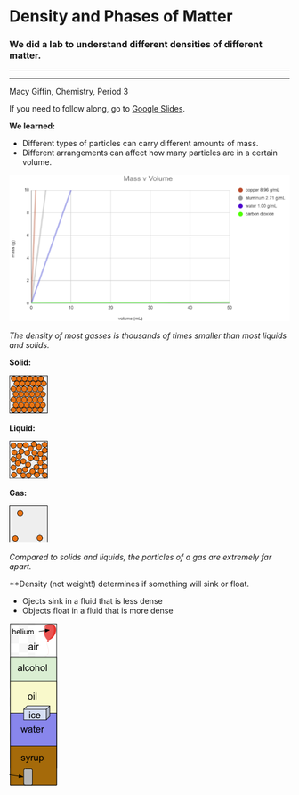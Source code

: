 # Density and Phases of Matter

### We did a lab to understand different densities of different matter.
---
---
Macy Giffin, 
Chemistry,
Period 3

If you need to follow along, go to [Google Slides](https://docs.google.com/drawings/d/1GJwM0e6q4uFncBJHPig5mZ1OLdj9GFm8fLt912Iv48Q/edit "Density and Phases of Matter").

**We learned:**

- Different types of particles can carry different amounts of mass. 
- Different arrangements can affect how many particles are in a certain volume.

![Data Table](Images/datatable.png "Data Table")

*The density of most gasses is thousands of times smaller than most liquids and solids.*

**Solid:** 

![Solid](Images/solid.png "Solid")

**Liquid:**

![Liquid](Images/liquid.png "Liquid")

**Gas:**

![Gas](Images/gas.png "Gas")

*Compared to solids and liquids, the particles of a gas are extremely far apart.*

**Density (not weight!) determines if something will sink or float.

- Ojects sink in a fluid that is less dense
- Objects float in a fluid that is more dense

![Sink or Float](Images/sinkorfloat.png "Sink or Float")